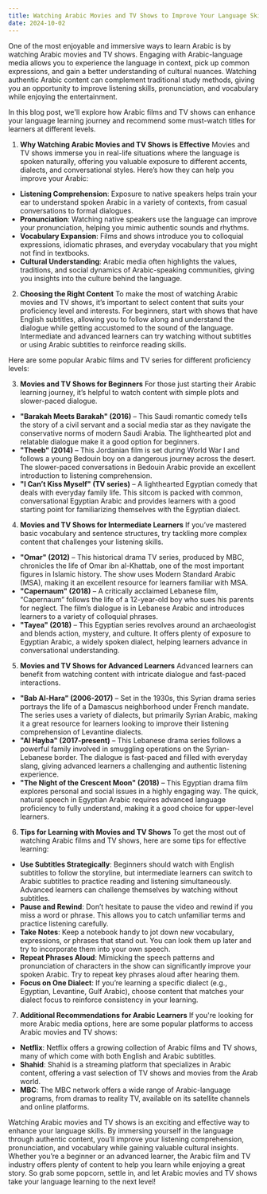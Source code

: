 ```yaml
---
title: Watching Arabic Movies and TV Shows to Improve Your Language Skills
date: 2024-10-02
---
```


One of the most enjoyable and immersive ways to learn Arabic is by watching Arabic movies and TV shows. Engaging with Arabic-language media allows you to experience the language in context, pick up common expressions, and gain a better understanding of cultural nuances. Watching authentic Arabic content can complement traditional study methods, giving you an opportunity to improve listening skills, pronunciation, and vocabulary while enjoying the entertainment.

In this blog post, we'll explore how Arabic films and TV shows can enhance your language learning journey and recommend some must-watch titles for learners at different levels.

1.  **Why Watching Arabic Movies and TV Shows is Effective**
    Movies and TV shows immerse you in real-life situations where the language is spoken naturally, offering you valuable exposure to different accents, dialects, and conversational styles. Here’s how they can help you improve your Arabic:

- **Listening Comprehension**: Exposure to native speakers helps train your ear to understand spoken Arabic in a variety of contexts, from casual conversations to formal dialogues.
- **Pronunciation**: Watching native speakers use the language can improve your pronunciation, helping you mimic authentic sounds and rhythms.
- **Vocabulary Expansion**: Films and shows introduce you to colloquial expressions, idiomatic phrases, and everyday vocabulary that you might not find in textbooks.
- **Cultural Understanding**: Arabic media often highlights the values, traditions, and social dynamics of Arabic-speaking communities, giving you insights into the culture behind the language.

2.  **Choosing the Right Content**
    To make the most of watching Arabic movies and TV shows, it’s important to select content that suits your proficiency level and interests. For beginners, start with shows that have English subtitles, allowing you to follow along and understand the dialogue while getting accustomed to the sound of the language. Intermediate and advanced learners can try watching without subtitles or using Arabic subtitles to reinforce reading skills.

Here are some popular Arabic films and TV series for different proficiency levels:

3.  **Movies and TV Shows for Beginners**
    For those just starting their Arabic learning journey, it’s helpful to watch content with simple plots and slower-paced dialogue.

- **"Barakah Meets Barakah" (2016)** – This Saudi romantic comedy tells the story of a civil servant and a social media star as they navigate the conservative norms of modern Saudi Arabia. The lighthearted plot and relatable dialogue make it a good option for beginners.
- **"Theeb" (2014)** – This Jordanian film is set during World War I and follows a young Bedouin boy on a dangerous journey across the desert. The slower-paced conversations in Bedouin Arabic provide an excellent introduction to listening comprehension.
- **"I Can’t Kiss Myself" (TV series)** – A lighthearted Egyptian comedy that deals with everyday family life. This sitcom is packed with common, conversational Egyptian Arabic and provides learners with a good starting point for familiarizing themselves with the Egyptian dialect.

4.  **Movies and TV Shows for Intermediate Learners**
    If you’ve mastered basic vocabulary and sentence structures, try tackling more complex content that challenges your listening skills.

- **"Omar" (2012)** – This historical drama TV series, produced by MBC, chronicles the life of Omar ibn al-Khattab, one of the most important figures in Islamic history. The show uses Modern Standard Arabic (MSA), making it an excellent resource for learners familiar with MSA.
- **"Capernaum" (2018)** – A critically acclaimed Lebanese film, “Capernaum” follows the life of a 12-year-old boy who sues his parents for neglect. The film’s dialogue is in Lebanese Arabic and introduces learners to a variety of colloquial phrases.
- **"Tayea" (2018)** – This Egyptian series revolves around an archaeologist and blends action, mystery, and culture. It offers plenty of exposure to Egyptian Arabic, a widely spoken dialect, helping learners advance in conversational understanding.

5.  **Movies and TV Shows for Advanced Learners**
    Advanced learners can benefit from watching content with intricate dialogue and fast-paced interactions.

- **"Bab Al-Hara" (2006-2017)** – Set in the 1930s, this Syrian drama series portrays the life of a Damascus neighborhood under French mandate. The series uses a variety of dialects, but primarily Syrian Arabic, making it a great resource for learners looking to improve their listening comprehension of Levantine dialects.
- **"Al Hayba" (2017-present)** – This Lebanese drama series follows a powerful family involved in smuggling operations on the Syrian-Lebanese border. The dialogue is fast-paced and filled with everyday slang, giving advanced learners a challenging and authentic listening experience.
- **"The Night of the Crescent Moon" (2018)** – This Egyptian drama film explores personal and social issues in a highly engaging way. The quick, natural speech in Egyptian Arabic requires advanced language proficiency to fully understand, making it a good choice for upper-level learners.

6.  **Tips for Learning with Movies and TV Shows**
    To get the most out of watching Arabic films and TV shows, here are some tips for effective learning:

- **Use Subtitles Strategically**: Beginners should watch with English subtitles to follow the storyline, but intermediate learners can switch to Arabic subtitles to practice reading and listening simultaneously. Advanced learners can challenge themselves by watching without subtitles.
- **Pause and Rewind**: Don’t hesitate to pause the video and rewind if you miss a word or phrase. This allows you to catch unfamiliar terms and practice listening carefully.
- **Take Notes**: Keep a notebook handy to jot down new vocabulary, expressions, or phrases that stand out. You can look them up later and try to incorporate them into your own speech.
- **Repeat Phrases Aloud**: Mimicking the speech patterns and pronunciation of characters in the show can significantly improve your spoken Arabic. Try to repeat key phrases aloud after hearing them.
- **Focus on One Dialect**: If you’re learning a specific dialect (e.g., Egyptian, Levantine, Gulf Arabic), choose content that matches your dialect focus to reinforce consistency in your learning.

7.  **Additional Recommendations for Arabic Learners**
    If you're looking for more Arabic media options, here are some popular platforms to access Arabic movies and TV shows:

- **Netflix**: Netflix offers a growing collection of Arabic films and TV shows, many of which come with both English and Arabic subtitles.
- **Shahid**: Shahid is a streaming platform that specializes in Arabic content, offering a vast selection of TV shows and movies from the Arab world.
- **MBC**: The MBC network offers a wide range of Arabic-language programs, from dramas to reality TV, available on its satellite channels and online platforms.

Watching Arabic movies and TV shows is an exciting and effective way to enhance your language skills. By immersing yourself in the language through authentic content, you’ll improve your listening comprehension, pronunciation, and vocabulary while gaining valuable cultural insights. Whether you’re a beginner or an advanced learner, the Arabic film and TV industry offers plenty of content to help you learn while enjoying a great story. So grab some popcorn, settle in, and let Arabic movies and TV shows take your language learning to the next level!
